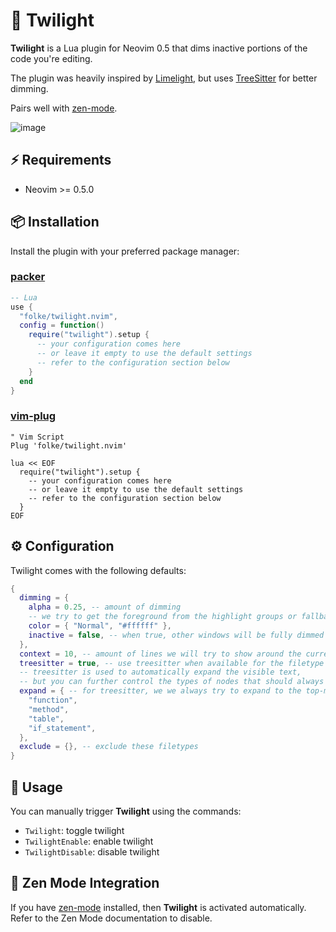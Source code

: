 # 🌅 Twilight

**Twilight** is a Lua plugin for Neovim 0.5 that dims inactive portions of the code you're editing.

The plugin was heavily inspired by [Limelight](https://github.com/junegunn/limelight.vim),
but uses [TreeSitter](https://github.com/nvim-treesitter/nvim-treesitter) for better dimming.

Pairs well with [zen-mode](https://github.com/folke/zen-mode.nvim).

![image](https://user-images.githubusercontent.com/292349/125419804-051321c2-d040-41c8-93fc-834b5f1098e3.png)

## ⚡️ Requirements

- Neovim >= 0.5.0

## 📦 Installation

Install the plugin with your preferred package manager:

### [packer](https://github.com/wbthomason/packer.nvim)

```lua
-- Lua
use {
  "folke/twilight.nvim",
  config = function()
    require("twilight").setup {
      -- your configuration comes here
      -- or leave it empty to use the default settings
      -- refer to the configuration section below
    }
  end
}
```

### [vim-plug](https://github.com/junegunn/vim-plug)

```vim
" Vim Script
Plug 'folke/twilight.nvim'

lua << EOF
  require("twilight").setup {
    -- your configuration comes here
    -- or leave it empty to use the default settings
    -- refer to the configuration section below
  }
EOF
```

## ⚙️ Configuration

Twilight comes with the following defaults:

```lua
{
  dimming = {
    alpha = 0.25, -- amount of dimming
    -- we try to get the foreground from the highlight groups or fallback color
    color = { "Normal", "#ffffff" },
    inactive = false, -- when true, other windows will be fully dimmed (unless they contain the same buffer)
  },
  context = 10, -- amount of lines we will try to show around the current line
  treesitter = true, -- use treesitter when available for the filetype
  -- treesitter is used to automatically expand the visible text,
  -- but you can further control the types of nodes that should always be fully expanded
  expand = { -- for treesitter, we we always try to expand to the top-most ancestor with these types
    "function",
    "method",
    "table",
    "if_statement",
  },
  exclude = {}, -- exclude these filetypes
}
```

## 🚀 Usage

You can manually trigger **Twilight** using the commands:

- `Twilight`: toggle twilight
- `TwilightEnable`: enable twilight
- `TwilightDisable`: disable twilight

## 🧘 Zen Mode Integration

If you have [zen-mode](https://github.com/folke/zen-mode.nvim) installed, then **Twilight**
is activated automatically. Refer to the Zen Mode documentation to disable.
